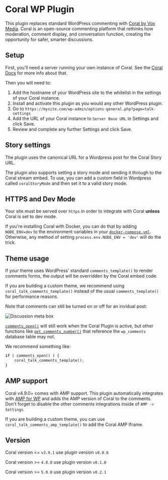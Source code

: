 # Coral WP Plugin

This plugin replaces standard WordPress commenting with [Coral by Vox Media](https://coralproject.net). Coral is an open-source commenting platform that rethinks how moderation, comment display, and conversation function, creating the opportunity for safer, smarter discussions.

## Setup

First, you'll need a server running your own instance of Coral. See the [Coral Docs](https://docs.coralproject.net/) for more info about that.

Then you will need to:

1. Add the hostname of your WordPress site to the whitelist in the settings of your Coral instance.
1. Install and activate this plugin as you would any other WordPress plugin.
1. Go to `https://mysite.com/wp-admin/options-general.php?page=talk-settings`
1. Add the URL of your Coral instance to `Server Base URL` in Settings and click Save.
1. Review and complete any further Settings and click Save.

## Story settings

The plugin uses the canonical URL for a Wordpress post for the Coral Story URL.

The plugin also supports setting a story mode and sending it through to the Coral stream embed. To use, you can add a custom field in Wordpress called `coralStoryMode` and then set it to a valid story mode.

## HTTPS and Dev Mode

Your site must be served over `https` in order to integrate with Coral **unless** Coral is set to dev mode.

If you're installing Coral with Docker, you can do that by adding `NODE_ENV=dev` to the environment variables in your [`docker-compose.yml`](https://docs.coralproject.net/environment-variables#node_env). Otherwise, any method of setting `process.env.NODE_ENV = 'dev'` will do the trick.

## Theme usage

If your theme uses WordPress' standard `comments_template()` to render comments forms, the output will be overridden by the Coral embed code.

If you are building a custom theme, we recommend using `coral_talk_comments_template()` instead of the usual `comments_template()` for performance reasons.

Note that comments can still be turned on or off for an invidual post:

![Discussion meta box](lib/img/discussion-meta-box.png)

[`comments_open()`](https://codex.wordpress.org/Function_Reference/comments_open) will still work when the Coral Plugin is active, but other functions like [`get_comments_number()`](https://codex.wordpress.org/Template_Tags/get_comments_number) that reference the `wp_comments` database table may not.

We recommend something like:

```php
if ( comments_open() ) {
	coral_talk_comments_template();
}
```

## AMP support

Coral v4.9.0+ comes with AMP support. This plugin automatically integrates with [AMP for WP](https://wordpress.org/plugins/accelerated-mobile-pages/) and adds the AMP version of Coral to the comments. Don't forget to disable the other comments integrations inside of `AMP -> Settings`.

If you are building a custom theme, you can use `coral_talk_comments_amp_template()` to add the Coral AMP Iframe.

## Version

Coral version <= `v3.9.1` use plugin version `v0.0.6`

Coral version >= `4.0.0` use plugin version `v0.1.0`

Coral version >= `5.0.0` use plugin version `v0.2.1`
